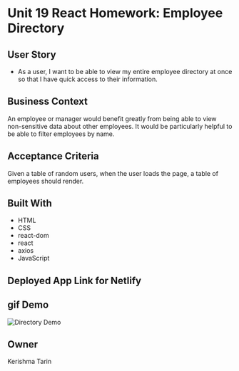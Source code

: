 # Unit 19 React Homework: Employee Directory

## User Story

* As a user, I want to be able to view my entire employee directory at once so that I have quick access to their information.

## Business Context

An employee or manager would benefit greatly from being able to view non-sensitive data about other employees. It would be particularly helpful to be able to filter employees by name.

## Acceptance Criteria

Given a table of random users, when the user loads the page, a table of employees should render. 

## Built With
- HTML
- CSS
- react-dom
- react
- axios
- JavaScript 

## Deployed App Link for Netlify

## gif Demo
![Directory Demo](demo/!.gif)

## Owner
Kerishma Tarin
